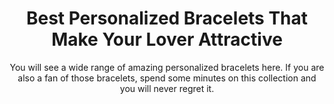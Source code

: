 ---
layout: post
title: Best Personalized Bracelets That Make Your Lover Attractive
subtitle: You will see a wide range of amazing personalized bracelets here. If you are also a fan of those bracelets, spend some minutes on this collection and you will never regret it.
header-img: "img/post/2023/09/copied/medium_Personalized_bracelets_97532002a1.jpg"
header-style: text
permalink: "/personalized-bracelets/"
catalog: true
tags:
  - Recipients 
  - Men
--- 